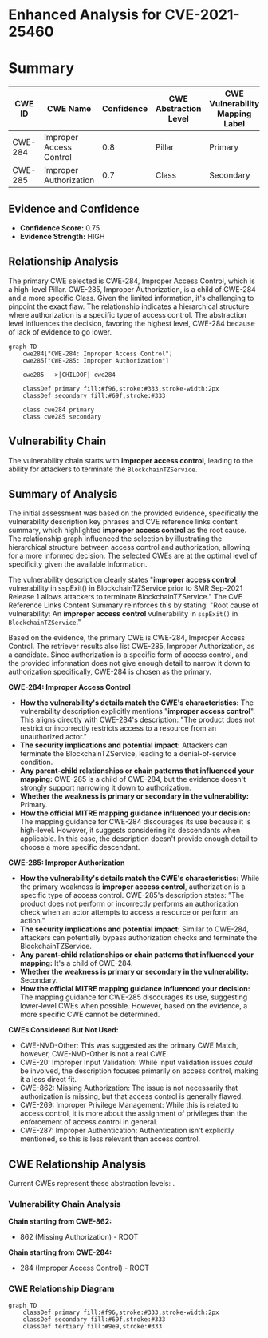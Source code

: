 # Enhanced Analysis for CVE-2021-25460

# Summary
| CWE ID | CWE Name | Confidence | CWE Abstraction Level | CWE Vulnerability Mapping Label | CWE-Vulnerability Mapping Notes |
|---|---|---|---|---|---|
| CWE-284 | Improper Access Control | 0.8 | Pillar | Primary | Discouraged |
| CWE-285 | Improper Authorization | 0.7 | Class | Secondary | Discouraged |

## Evidence and Confidence

*   **Confidence Score:** 0.75
*   **Evidence Strength:** HIGH

## Relationship Analysis
The primary CWE selected is CWE-284, Improper Access Control, which is a high-level Pillar. CWE-285, Improper Authorization, is a child of CWE-284 and a more specific Class. Given the limited information, it's challenging to pinpoint the exact flaw. The relationship indicates a hierarchical structure where authorization is a specific type of access control. The abstraction level influences the decision, favoring the highest level, CWE-284 because of lack of evidence to go lower.

```mermaid
graph TD
    cwe284["CWE-284: Improper Access Control"]
    cwe285["CWE-285: Improper Authorization"]
    
    cwe285 -->|CHILDOF| cwe284
    
    classDef primary fill:#f96,stroke:#333,stroke-width:2px
    classDef secondary fill:#69f,stroke:#333
    
    class cwe284 primary
    class cwe285 secondary
```

## Vulnerability Chain
The vulnerability chain starts with **improper access control**, leading to the ability for attackers to terminate the `BlockchainTZService`.

## Summary of Analysis
The initial assessment was based on the provided evidence, specifically the vulnerability description key phrases and CVE reference links content summary, which highlighted **improper access control** as the root cause. The relationship graph influenced the selection by illustrating the hierarchical structure between access control and authorization, allowing for a more informed decision. The selected CWEs are at the optimal level of specificity given the available information.

The vulnerability description clearly states "**improper access control** vulnerability in sspExit() in BlockchainTZService prior to SMR Sep-2021 Release 1 allows attackers to terminate BlockchainTZService." The CVE Reference Links Content Summary reinforces this by stating: "Root cause of vulnerability: An **improper access control** vulnerability in `sspExit()` in `BlockchainTZService`."

Based on the evidence, the primary CWE is CWE-284, Improper Access Control. The retriever results also list CWE-285, Improper Authorization, as a candidate. Since authorization is a specific form of access control, and the provided information does not give enough detail to narrow it down to authorization specifically, CWE-284 is chosen as the primary.

**CWE-284: Improper Access Control**
*   **How the vulnerability's details match the CWE's characteristics:** The vulnerability description explicitly mentions "**improper access control**". This aligns directly with CWE-284's description: "The product does not restrict or incorrectly restricts access to a resource from an unauthorized actor."
*   **The security implications and potential impact:** Attackers can terminate the BlockchainTZService, leading to a denial-of-service condition.
*   **Any parent-child relationships or chain patterns that influenced your mapping:** CWE-285 is a child of CWE-284, but the evidence doesn't strongly support narrowing it down to authorization.
*   **Whether the weakness is primary or secondary in the vulnerability:** Primary.
*   **How the official MITRE mapping guidance influenced your decision:** The mapping guidance for CWE-284 discourages its use because it is high-level. However, it suggests considering its descendants when applicable. In this case, the description doesn't provide enough detail to choose a more specific descendant.

**CWE-285: Improper Authorization**
*   **How the vulnerability's details match the CWE's characteristics:** While the primary weakness is **improper access control**, authorization is a specific type of access control. CWE-285's description states: "The product does not perform or incorrectly performs an authorization check when an actor attempts to access a resource or perform an action."
*   **The security implications and potential impact:** Similar to CWE-284, attackers can potentially bypass authorization checks and terminate the BlockchainTZService.
*   **Any parent-child relationships or chain patterns that influenced your mapping:** It's a child of CWE-284.
*   **Whether the weakness is primary or secondary in the vulnerability:** Secondary.
*   **How the official MITRE mapping guidance influenced your decision:** The mapping guidance for CWE-285 discourages its use, suggesting lower-level CWEs when possible. However, based on the evidence, a more specific CWE cannot be determined.

**CWEs Considered But Not Used:**

*   CWE-NVD-Other: This was suggested as the primary CWE Match, however, CWE-NVD-Other is not a real CWE.
*   CWE-20: Improper Input Validation: While input validation issues *could* be involved, the description focuses primarily on access control, making it a less direct fit.
*   CWE-862: Missing Authorization: The issue is not necessarily that authorization is missing, but that access control is generally flawed.
*   CWE-269: Improper Privilege Management: While this is related to access control, it is more about the assignment of privileges than the enforcement of access control in general.
*   CWE-287: Improper Authentication: Authentication isn't explicitly mentioned, so this is less relevant than access control.


## CWE Relationship Analysis

Current CWEs represent these abstraction levels: .


### Vulnerability Chain Analysis

**Chain starting from CWE-862:**
- 862 (Missing Authorization) - ROOT


**Chain starting from CWE-284:**
- 284 (Improper Access Control) - ROOT



### CWE Relationship Diagram

```mermaid
graph TD
    classDef primary fill:#f96,stroke:#333,stroke-width:2px
    classDef secondary fill:#69f,stroke:#333
    classDef tertiary fill:#9e9,stroke:#333
```